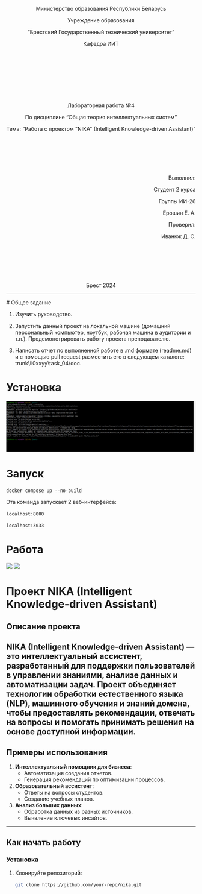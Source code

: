 <p align="center"> Министерство образования Республики Беларусь</p>
<p align="center">Учреждение образования</p>
<p align="center">“Брестский Государственный технический университет”</p>
<p align="center">Кафедра ИИТ</p>
<br><br><br><br><br><br><br>
<p align="center">Лабораторная работа №4</p>
<p align="center">По дисциплине “Общая теория интеллектуальных систем”</p>
<p align="center">Тема: “Работа с проектом "NIKA" (Intelligent Knowledge-driven Assistant)”</p>
<br><br><br><br><br>
<p align="right">Выполнил:</p>
<p align="right">Студент 2 курса</p>
<p align="right">Группы ИИ-26</p>
<p align="right">Ерошин Е. А.</p>
<p align="right">Проверил:</p>
<p align="right">Иванюк Д. С.</p>
<br><br><br><br><br>
<p align="center">Брест 2024</p>

<hr>
# Общее задание 

1.  Изучить руководство.

2.  Запустить данный проект на локальной машине (домашний персональный компьютер, ноутбук, рабочая машина в аудитории и т.п.). Продемонстрировать работу проекта преподавателю.

3.  Написать отчет по выполненной работе в .md формате (readme.md) и с помощью pull request разместить его в следующем каталоге: trunk\ii0xxyy\task_04\doc.

# Установка 
![](picture1.png)
# Запуск
```
docker compose up --no-build
```
Эта команда запуcкает 2 веб-интерфейса:

  ```localhost:8000```

  ```localhost:3033```
  
# Работа
![](picture2.png)
![](picture3.png)



# Проект **NIKA** (Intelligent Knowledge-driven Assistant)

## Описание проекта

**NIKA** (Intelligent Knowledge-driven Assistant) — это интеллектуальный ассистент, разработанный для поддержки пользователей в управлении знаниями, анализе данных и автоматизации задач. Проект объединяет технологии обработки естественного языка (NLP), машинного обучения и знаний домена, чтобы предоставлять рекомендации, отвечать на вопросы и помогать принимать решения на основе доступной информации.
---
## Примеры использования

1. **Интеллектуальный помощник для бизнеса**:
   - Автоматизация создания отчетов.
   - Генерация рекомендаций по оптимизации процессов.
2. **Образовательный ассистент**:
   - Ответы на вопросы студентов.
   - Создание учебных планов.
3. **Анализ больших данных**:
   - Обработка данных из разных источников.
   - Выявление ключевых инсайтов.

---

## Как начать работу

### Установка
1. Клонируйте репозиторий:
   ```bash
   git clone https://github.com/your-repo/nika.git
